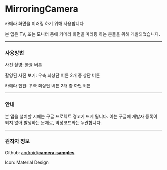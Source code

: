 # MirroringCamera
 카메라 화면을 미러링 하기 위해 사용합니다.

본 앱은 TV, 또는 모니터 등에 카메라 화면을 미러링 하는 분들을 위해 개발되었습니다.

-----

### 사용방법

사진 촬영: 볼륨 버튼

촬영된 사진 보기: 우측 최상단 버튼 2개 중 상단 버튼

카메라 전환: 우측 최상단 버튼 2개 중 하단 버튼



---

### 안내

본 앱을 설치할 시에는 구글 프로텍트 경고가 뜨게 됩니다. 이는 구글에 개발자 등록이 되지 않아 발생하는 문제로, 악성코드와는 무관합니다.



---

### 원작자 정보

Github: [android](https://github.com/android)/**[camera-samples](https://github.com/android/camera-samples)**

Icon: Material Design